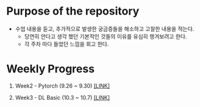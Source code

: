 

# Purpose of the repository

- 수업 내용을 듣고, 추가적으로 발생한 궁금증들을 해소하고 고찰한 내용을 적는다.
    - 당연히 안다고 생각 했던 기본적인 것들의 이유를 유심히 챙겨보려고 한다.
    - 각 주차 마다 들었던 느낌을 회고 한다.

# Weekly Progress 

1. Week2 - Pytorch (9.26 ~ 9.30) [[LINK]](https://github.com/SeongSuKim95/BOOST_CAMP_AI_TECH/tree/master/Week%202%20(9.26~9.30))

2. Week3 - DL Basic (10.3 ~ 10.7) [[LINK]](https://github.com/SeongSuKim95/BOOST_CAMP_AI_TECH/tree/master/Week%203%20(10.4~10.7))